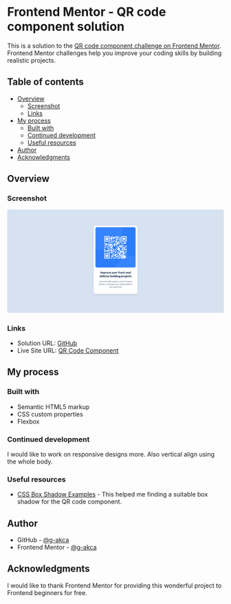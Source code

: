 # Frontend Mentor - QR code component solution

This is a solution to the [QR code component challenge on Frontend Mentor](https://www.frontendmentor.io/challenges/qr-code-component-iux_sIO_H). Frontend Mentor challenges help you improve your coding skills by building realistic projects. 

## Table of contents

- [Overview](#overview)
  - [Screenshot](#screenshot)
  - [Links](#links)
- [My process](#my-process)
  - [Built with](#built-with)
  - [Continued development](#continued-development)
  - [Useful resources](#useful-resources)
- [Author](#author)
- [Acknowledgments](#acknowledgments)

## Overview

### Screenshot

![](./images/screenshot.png)

### Links

- Solution URL: [GitHub](https://github.com/g-akca/qr-code-component)
- Live Site URL: [QR Code Component](https://g-akca.github.io/qr-code-component/)

## My process

### Built with

- Semantic HTML5 markup
- CSS custom properties
- Flexbox

### Continued development

I would like to work on responsive designs more. Also vertical align using the whole body.

### Useful resources

- [CSS Box Shadow Examples](https://getcssscan.com/css-box-shadow-examples) - This helped me finding a suitable box shadow for the QR code component.

## Author

- GitHub - [@g-akca](https://github.com/g-akca)
- Frontend Mentor - [@g-akca](https://www.frontendmentor.io/profile/g-akca)

## Acknowledgments

I would like to thank Frontend Mentor for providing this wonderful project to Frontend beginners for free.
